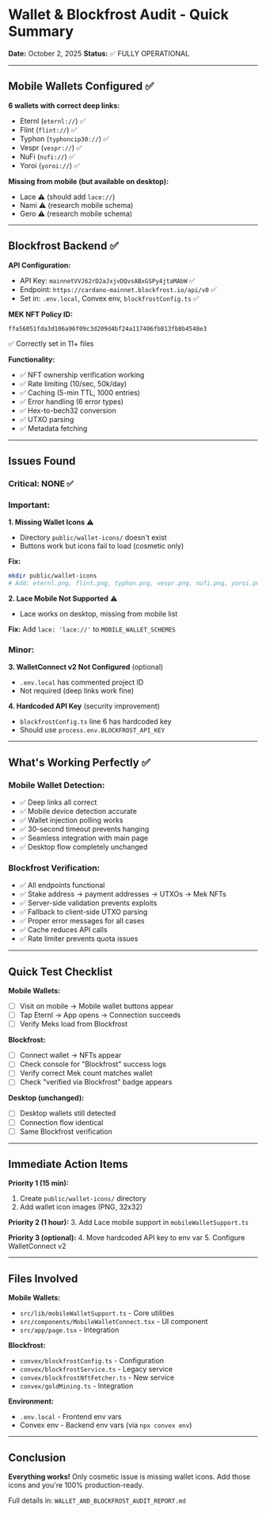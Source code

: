 # Wallet & Blockfrost Audit - Quick Summary

**Date:** October 2, 2025
**Status:** ✅ FULLY OPERATIONAL

---

## Mobile Wallets Configured ✅

**6 wallets with correct deep links:**
- Eternl (`eternl://`) ✅
- Flint (`flint://`) ✅
- Typhon (`typhoncip30://`) ✅
- Vespr (`vespr://`) ✅
- NuFi (`nufi://`) ✅
- Yoroi (`yoroi://`) ✅

**Missing from mobile (but available on desktop):**
- Lace ⚠️ (should add `lace://`)
- Nami ⚠️ (research mobile schema)
- Gero ⚠️ (research mobile schema)

---

## Blockfrost Backend ✅

**API Configuration:**
- API Key: `mainnetVVJ62rD2aJxjvDQvsABxGSPy4jtaMAbW` ✅
- Endpoint: `https://cardano-mainnet.blockfrost.io/api/v0` ✅
- Set in: `.env.local`, Convex env, `blockfrostConfig.ts` ✅

**MEK NFT Policy ID:**
```
ffa56051fda3d106a96f09c3d209d4bf24a117406fb813fb8b4548e3
```
✅ Correctly set in 11+ files

**Functionality:**
- ✅ NFT ownership verification working
- ✅ Rate limiting (10/sec, 50k/day)
- ✅ Caching (5-min TTL, 1000 entries)
- ✅ Error handling (6 error types)
- ✅ Hex-to-bech32 conversion
- ✅ UTXO parsing
- ✅ Metadata fetching

---

## Issues Found

### Critical: NONE ✅

### Important:

**1. Missing Wallet Icons** ⚠️
- Directory `public/wallet-icons/` doesn't exist
- Buttons work but icons fail to load (cosmetic only)

**Fix:**
```bash
mkdir public/wallet-icons
# Add: eternl.png, flint.png, typhon.png, vespr.png, nufi.png, yoroi.png
```

**2. Lace Mobile Not Supported** ⚠️
- Lace works on desktop, missing from mobile list

**Fix:** Add `lace: 'lace://'` to `MOBILE_WALLET_SCHEMES`

### Minor:

**3. WalletConnect v2 Not Configured** (optional)
- `.env.local` has commented project ID
- Not required (deep links work fine)

**4. Hardcoded API Key** (security improvement)
- `blockfrostConfig.ts` line 6 has hardcoded key
- Should use `process.env.BLOCKFROST_API_KEY`

---

## What's Working Perfectly ✅

### Mobile Wallet Detection:
- ✅ Deep links all correct
- ✅ Mobile device detection accurate
- ✅ Wallet injection polling works
- ✅ 30-second timeout prevents hanging
- ✅ Seamless integration with main page
- ✅ Desktop flow completely unchanged

### Blockfrost Verification:
- ✅ All endpoints functional
- ✅ Stake address → payment addresses → UTXOs → Mek NFTs
- ✅ Server-side validation prevents exploits
- ✅ Fallback to client-side UTXO parsing
- ✅ Proper error messages for all cases
- ✅ Cache reduces API calls
- ✅ Rate limiter prevents quota issues

---

## Quick Test Checklist

**Mobile Wallets:**
- [ ] Visit on mobile → Mobile wallet buttons appear
- [ ] Tap Eternl → App opens → Connection succeeds
- [ ] Verify Meks load from Blockfrost

**Blockfrost:**
- [ ] Connect wallet → NFTs appear
- [ ] Check console for "Blockfrost" success logs
- [ ] Verify correct Mek count matches wallet
- [ ] Check "verified via Blockfrost" badge appears

**Desktop (unchanged):**
- [ ] Desktop wallets still detected
- [ ] Connection flow identical
- [ ] Same Blockfrost verification

---

## Immediate Action Items

**Priority 1 (15 min):**
1. Create `public/wallet-icons/` directory
2. Add wallet icon images (PNG, 32x32)

**Priority 2 (1 hour):**
3. Add Lace mobile support in `mobileWalletSupport.ts`

**Priority 3 (optional):**
4. Move hardcoded API key to env var
5. Configure WalletConnect v2

---

## Files Involved

**Mobile Wallets:**
- `src/lib/mobileWalletSupport.ts` - Core utilities
- `src/components/MobileWalletConnect.tsx` - UI component
- `src/app/page.tsx` - Integration

**Blockfrost:**
- `convex/blockfrostConfig.ts` - Configuration
- `convex/blockfrostService.ts` - Legacy service
- `convex/blockfrostNftFetcher.ts` - New service
- `convex/goldMining.ts` - Integration

**Environment:**
- `.env.local` - Frontend env vars
- Convex env - Backend env vars (via `npx convex env`)

---

## Conclusion

**Everything works!** Only cosmetic issue is missing wallet icons. Add those icons and you're 100% production-ready.

Full details in: `WALLET_AND_BLOCKFROST_AUDIT_REPORT.md`
